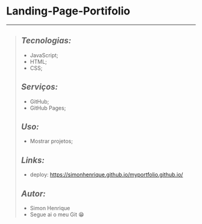 # Landing-Page-Portifolio
--------------------
> ## *Tecnologias:*
> - JavaScript;
> - HTML;
> - CSS;
> ## *Serviços:*
> - GitHub;
> - GitHub Pages;
> ## *Uso:*
> - Mostrar projetos;
> ## *Links:*
> - deploy: https://simonhenrique.github.io/myportfolio.github.io/
> ## *Autor:*
> - Simon Henrique
> - Segue ai o meu Git 😁
